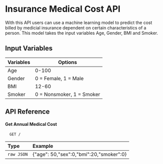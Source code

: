 
# Insurance Medical Cost API

With this API users can use a machine learning model to predict the cost billed by medicial insurance dependent on certain characteristics of a person. This model takes the input variables Age, Gender, BMI and Smoker. 


## Input Variables

| Variables             | Options                                                                |
| ----------------- | ------------------------------------------------------------------ |
| Age | 0-100 |
| Gender | 0 = Female, 1 = Male |
| BMI | 12-60 |
| Smoker | 0 = Nonsmoker, 1 = Smoker |


## API Reference

#### Get Annual Medical Cost

```http
  GET /
```

| Type     | Example                |
| :------- | :------------------------- |
| `raw JSON`  | {"age": 50,"sex":0,"bmi":20,"smoker":0}|

